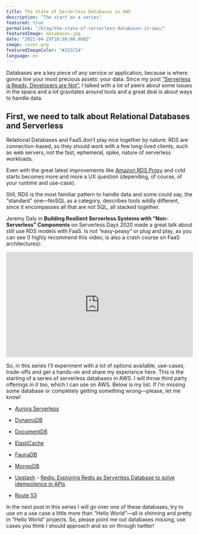 ```yaml
---
title: The State of Serverless Databases in AWS
description: "The start on a series"
featured: true
permalink: "/blog/the-state-of-serverless-databases-in-aws/"
featuredImage: databases.jpg
date: "2021-04-29T10:50:00.000Z"
image: cover.png
featuredImageColor: "#1E2C54"
language: en
---
```


Databases are a key piece of any service or application, because is where gonna live your most precious assets: your data. Since my post [“Serverless is Ready, Developers are Not”](/blog/serverless-is-ready-developers-are-not/), I talked with a lot of peers about some issues in the space and a lot gravitates around tools and a great deal is about ways to handle data.

## First, we need to talk about Relational Databases and Serverless

Relational Databases and FaaS don’t play nice together by nature: RDS are connection-based, so they should work with a few long-lived clients, such as web servers, not the fast, ephemeral, spike, nature of serverless workloads.

Even with the great latest improvements like [Amazon RDS Proxy](https://aws.amazon.com/rds/proxy/) and cold starts becomes more and more a UX question (depending, of course, of your runtime and use-case).

Still, RDS is the most familiar pattern to handle data and some could say, the “standard” one—NoSQL as a category, describes tools wildly different, since it encompasses all that are *not* SQL, all stacked together. 

Jeremy Daly in **Building Resilient Serverless Systems with “Non-Serverless” Components** on Serverless Days 2020 made a great talk about still use RDS models with FaaS. Is not “easy-peasy” or plug and play, as you can see (I highly recommend this video, is also a crash course on FaaS architectures):

<style>.embed-container { position: relative; padding-bottom: 56.25%; height: 0; overflow: hidden; max-width: 100%; } .embed-container iframe, .embed-container object, .embed-container embed { position: absolute; top: 0; left: 0; width: 100%; height: 100%; }</style><div class='embed-container'>
<iframe title="YouTube" width="560" height="315" src="https://www.youtube.com/embed/coygxBg2wTY" frameBorder="0" allow="accelerometer; autoplay; clipboard-write; encrypted-media; gyroscope; picture-in-picture" allowfullscreen></iframe>
</div>

So, in this series I’ll experiment with a lot of options available, use-cases, trade-offs and get a hands-on and share my experience here. This is the starting of a series of serverless databases in AWS. I will throw third party offerings in it too, which I can use on AWS. Below is my list. If I’m missing some database or completely getting something wrong—please, let me know!

- [Aurora Serverless](https://aws.amazon.com/rds/aurora/serverless/)

- [DynamoDB](https://aws.amazon.com/dynamodb/)

- [DocumentDB](https://aws.amazon.com/documentdb)

- [ElastiCache](https://aws.amazon.com/elasticache/)

- [FaunaDB](https://fauna.com/)

- [MongoDB](https://www.mongodb.com/cloud/atlas)

- [Upstash](https://upstash.com/) - [Redis: Exploring Redis as Serverless Database to solve idempotence in APIs](blog/redis-exploring-redis-as-serverless-databases-to-solve-idempotence-in-api-upstash/)

- [Route 53](https://aws.amazon.com/route53/)

In the next post in this series I will go over one of these databases, try to use on a use case a little more than “Hello World”—all is shinning and pretty in “Hello World” projects. So, please point me out databases missing, use cases you think I should approach and so on through twitter!